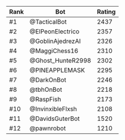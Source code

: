 Rank|Bot|Rating
---|---|---
#1|@TacticalBot|2437
#2|@ElPeonElectrico|2357
#3|@GoblinAjedrezAI|2326
#4|@MaggiChess16|2310
#5|@Ghost_HunteR2998|2302
#6|@PINEAPPLEMASK|2295
#7|@DarkOnBot|2246
#8|@tbhOnBot|2218
#9|@RaspFish|2173
#10|@InvinxibleFlxsh|2108
#11|@DavidsGuterBot|1520
#12|@pawnrobot|1210

